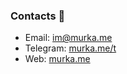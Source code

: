### Contacts 💬
- Email: im@murka.me
- Telegram: [murka.me/t](https://murka.me/t)
- Web: [murka.me](https://murka.me)
